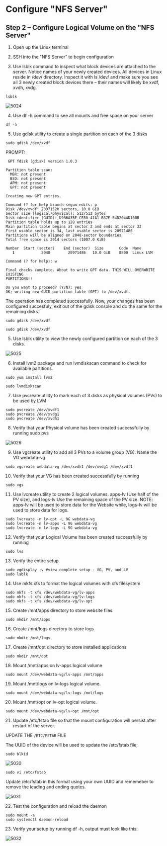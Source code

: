 # Configure "NFS Server"

## Step 2 – Configure Logical Volume on the "NFS Server" 

1. Open up the Linux terminal 

2. SSH into the "NFS Server" to begin configuration

3. Use lsblk command to inspect what block devices are attached to the server. Notice names of your newly created devices. All devices in Linux reside in /dev/ directory. Inspect it with ls /dev/ and make sure you see all 3 newly created block devices there – their names will likely be xvdf, xvdh, xvdg.

```
lsblk
```

![5024](https://user-images.githubusercontent.com/85270361/210137484-e3928617-0f73-42c1-bc76-bf9d86d60710.PNG)

4. Use df -h command to see all mounts and free space on your server

```
df -h
```

5. Use gdisk utility to create a single partition on each of the 3 disks

```
sudo gdisk /dev/xvdf
```

PROMPT: 

```
 GPT fdisk (gdisk) version 1.0.3

Partition table scan:
  MBR: not present
  BSD: not present
  APM: not present
  GPT: not present

Creating new GPT entries.

Command (? for help branch segun-edits: p
Disk /dev/xvdf: 20971520 sectors, 10.0 GiB
Sector size (logical/physical): 512/512 bytes
Disk identifier (GUID): D936A35E-CE80-41A1-B87E-54D2044D160B
Partition table holds up to 128 entries
Main partition table begins at sector 2 and ends at sector 33
First usable sector is 34, last usable sector is 20971486
Partitions will be aligned on 2048-sector boundaries
Total free space is 2014 sectors (1007.0 KiB)

Number  Start (sector)    End (sector)  Size       Code  Name
   1            2048        20971486   10.0 GiB    8E00  Linux LVM

Command (? for help): w

Final checks complete. About to write GPT data. THIS WILL OVERWRITE EXISTING
PARTITIONS!!

Do you want to proceed? (Y/N): yes
OK; writing new GUID partition table (GPT) to /dev/xvdf.
```
The operation has completed successfully.
Now, your changes has been configured succesfuly, exit out of the gdisk console and do the same for the remaining disks.

```
sudo gdisk /dev/xvdf
```

```
sudo gdisk /dev/xvdf
```

5. Use lsblk utility to view the newly configured partition on each of the 3 disks.

![5025](https://user-images.githubusercontent.com/85270361/210137616-558c1857-6fca-40e4-a833-f4605fcd46ca.PNG)


6. Install lvm2 package and run lvmdiskscan command to check for available partitions.

```
sudo yum install lvm2
```

```
sudo lvmdiskscan
```

7. Use pvcreate utility to mark each of 3 disks as physical volumes (PVs) to be used by LVM

```
sudo pvcreate /dev/xvdf1
sudo pvcreate /dev/xvdg1
sudo pvcreate /dev/xvdh1
```

8. Verify that your Physical volume has been created successfully by running sudo pvs

![5026](https://user-images.githubusercontent.com/85270361/210137702-7d0c0151-0cf8-4d61-a1af-a146afc9e26a.PNG)


9. Use vgcreate utility to add all 3 PVs to a volume group (VG). Name the VG webdata-vg

```
sudo vgcreate webdata-vg /dev/xvdh1 /dev/xvdg1 /dev/xvdf1
```

10. Verify that your VG has been created successfully by running 

```
sudo vgs
```

11. Use lvcreate utility to create 2 logical volumes. apps-lv (Use half of the PV size), and logs-lv Use the remaining space of
 the PV size. NOTE: apps-lv will be used to store data for the Website while, logs-lv will be used to store data for logs.
 
```
sudo lvcreate -n lv-opt -L 9G webdata-vg
sudo lvcreate -n lv-apps -L 9G webdata-vg
sudo lvcreate -n lv-logs -L 9G webdata-vg

```

12. Verify that your Logical Volume has been created successfully by running 

```
sudo lvs
```

13. Verify the entire setup

```
sudo vgdisplay -v #view complete setup - VG, PV, and LV
sudo lsblk 
```

14. Use mkfs.xfs to format the logical volumes with xfs filesystem

```
sudo mkfs -t xfs /dev/webdata-vg/lv-apps
sudo mkfs -t xfs /dev/webdata-vg/lv-logs
sudo mkfs -t xfs /dev/webdata-vg/lv-opt
```

15. Create /mnt/apps directory to store website files

```
sudo mkdir /mnt/apps
```
16. Create /mnt/logs directory to store logs

```
sudo mkdir /mnt/logs
```
17. Create /mnt/opt directory to store installed applications

```
sudo mkdir /mnt/opt
```

18. Mount /mnt/apps on lv-apps logical volume

```
sudo mount /dev/webdata-vg/lv-apps /mnt/apps
```

19. Mount /mnt/logs on lv-logs logical volume.

```
sudo mount /dev/webdata-vg/lv-logs /mnt/logs
```

20. Mount /mnt/opt on lv-opt logical volume.

```
sudo mount /dev/webdata-vg/lv-opt /mnt/opt
```

21. Update /etc/fstab file so that the mount configuration will persist after restart of the server.

 UPDATE THE `/ETC/FSTAB` FILE

The UUID of the device will be used to update the /etc/fstab file;

```
sudo blkid
```

![5030](https://user-images.githubusercontent.com/85270361/210138145-4da8745a-86be-4110-8abd-ee7d6363ba33.PNG)

```
sudo vi /etc/fstab
```

Update /etc/fstab in this format using your own UUID and rememeber to remove the leading and ending quotes.

![5031](https://user-images.githubusercontent.com/85270361/210138190-36d404db-1ad5-4dbb-ad02-c1adfa865e0a.PNG)


22. Test the configuration and reload the daemon

```
sudo mount -a
sudo systemctl daemon-reload
```

23. Verify your setup by running df -h, output must look like this:

![5032](https://user-images.githubusercontent.com/85270361/210138253-28ab8647-88be-4b59-9bad-c981014cdc4b.PNG)

